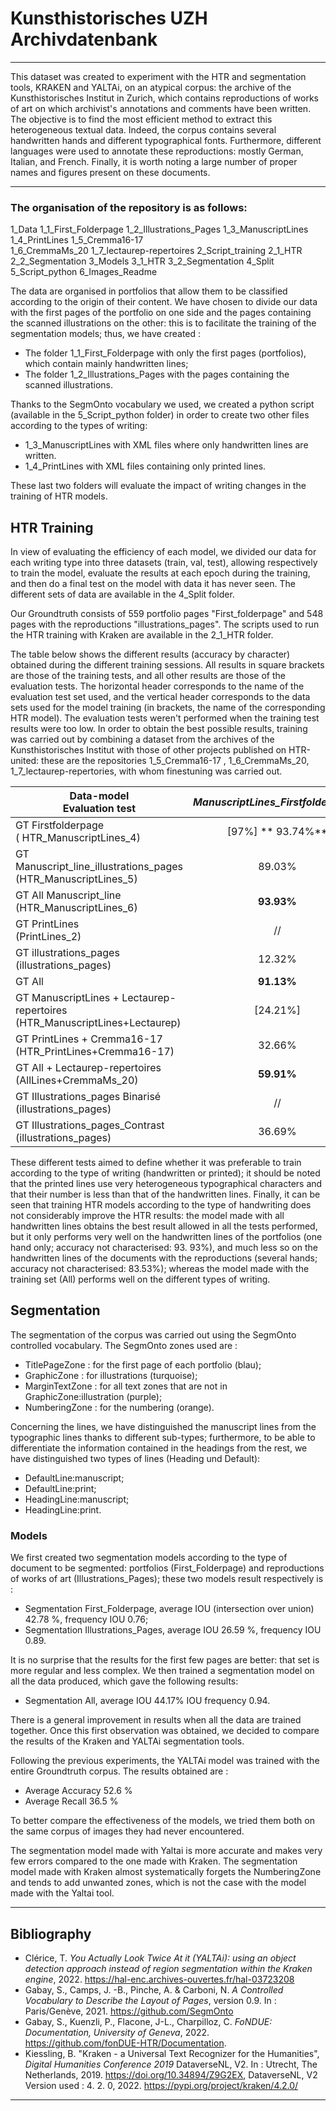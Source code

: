 # Kunsthistorisches UZH Archivdatenbank #

***

This dataset was created to experiment with the HTR and segmentation tools, KRAKEN and YALTAi, on an atypical corpus: the archive of the Kunsthistorisches Institut in Zurich, which contains reproductions of works of art on which archivist's annotations and comments have been written. The objective is to find the most efficient method to extract this heterogeneous textual data. 
Indeed, the corpus contains several handwritten hands and different typographical fonts. Furthermore, different languages were used to annotate these reproductions: mostly German, Italian, and French. Finally, it is worth noting a large number of proper names and figures present on these documents. 

***

### The organisation of the repository is as follows: ###

1_Data
	1_1_First_Folderpage
	1_2_Illustrations_Pages
	1_3_ManuscriptLines 
	1_4_PrintLines
	1_5_Cremma16-17  
	1_6_CremmaMs_20
	1_7_lectaurep-repertoires
2_Script_training
	2_1_HTR
	2_2_Segmentation
3_Models
	3_1_HTR
	3_2_Segmentation
4_Split
5_Script_python 
6_Images_Readme

The data are organised in portfolios that allow them to be classified according to the origin of their content. We have chosen to divide our data with the first pages of the portfolio on one side and the pages containing the scanned illustrations on the other: this is to facilitate the training of the segmentation models; thus, we have created : 
- The folder 1_1_First_Folderpage with only the first pages (portfolios), which contain mainly handwritten lines;
- The folder 1_2_Illustrations_Pages with the pages containing the scanned illustrations. 

Thanks to the SegmOnto vocabulary we used, we created a python script (available in the 5_Script_python folder) in order to create two other files according to the types of writing: 
- 1_3_ManuscriptLines with XML files where only handwritten lines are written.
- 1_4_PrintLines with XML files containing only printed lines.

These last two folders will evaluate the impact of writing changes in the training of HTR models.

## HTR Training ##

In view of evaluating the efficiency of each model, we divided our data for each writing type into three datasets (train, val, test), allowing respectively to train the model, evaluate the results at each epoch during the training, and then do a final test on the model with data it has never seen. The different sets of data are available in the 4_Split folder. 

Our Groundtruth consists of 559 portfolio pages "First_folderpage" and 548 pages with the reproductions "illustrations_pages". 
The scripts used to run the HTR training with Kraken are available in the 2_1_HTR folder. 

The table below shows the different results (accuracy by character) obtained during the different training sessions. All results in square brackets are those of the training tests, and all other results are those of the evaluation tests. The horizontal header corresponds to the name of the evaluation test set used, and the vertical header corresponds to the data sets used for the model training (in brackets, the name of the corresponding HTR model). The evaluation tests weren't performed when the training test results were too low. 
In order to obtain the best possible results, training was carried out by combining a dataset from the archives of the Kunsthistorisches Institut with those of other projects published on HTR-united: these are the repositories 1_5_Cremma16-17 , 1_6_CremmaMs_20, 1_7_lectaurep-repertories, with whom finestuning was carried out. 

| **Data-model<br>Evaluation test**                                             | _ManuscriptLines_Firstfolderpages_ | _ManuscriptLines_Illustrationspages_ | _All ManuscriptLines_ | _PrintLines_ | _Illustrations_pages_ |      _All_     |
|-------------------------------------------------------------------------------|:----------------------------------:|:------------------------------------:|:---------------------:|:------------:|:---------------------:|:--------------:|
| GT Firstfolderpage<br>( HTR_ManuscriptLines_4)                                |          [97%] ** 93.74%**         |                 7.53%                |         43.50%        |    11.62%    |         9.43%         |     27.28%     |
| GT Manuscript_line_illustrations_pages<br>(HTR_ManuscriptLines_5)             |               89.03%               |            [80.8%] 80.30%            |       **88.57%**      |    18.38%    |         35.71%        |     52.68%     |
| GT All Manuscript_line<br>(HTR_ManuscriptLines_6)                             |             **93.93%**             |                83.53%                |     [84.3%] 85.89%    |    17.57%    |         33.02%        |     27.17%     |
| GT PrintLines<br>(PrintLines_2)                                               |                 //                 |                  //                  |           //          |    [0.7%]    |           //          |       //       |
| GT illustrations_pages<br>(illustrations_pages)                               |               12.32%               |              **85.34%**              |         48.25%        |    71.08%    |    [84.84%] 74.04%    |     59.84%     |
| GT All                                                                        |             **91.13%**             |                73.14%                |         82.16%        |    52.84%    |         64.08%        | [80.7%] 70.56% |
| GT ManuscriptLines + Lectaurep-repertoires<br>(HTR_ManuscriptLines+Lectaurep) |              [24.21%]              |                  //                  |           //          |      //      |           //          |       //       |
| GT PrintLines + Cremma16-17<br>(HTR_PrintLines+Cremma16-17)                   |               32.66%               |                33.47%                |         42.36%        |  **67.84%**  |    [84.07%] 54.48%    |     50.55%     |
| GT All + Lectaurep-repertoires<br>(AllLines+CremmaMs_20)                      |             **59.91%**             |                41.72%                |         54.87%        |    33.92%    |         35.52%        | [42.94%]41.64% |
| GT Illustrations_pages Binarisé (illustrations_pages)                         |                 //                 |                  //                  |           //          |      //      |        [36.34%]       |       //       |
| GT Illustrations_pages_Contrast (illustrations_pages)                         |               36.69%               |                38.76%                |         35.87%        |  **46.80%**  |    [49.71%] 44.97%    |     39.70%     |


These different tests aimed to define whether it was preferable to train according to the type of writing (handwritten or printed); it should be noted that the printed lines use very heterogeneous typographical characters and that their number is less than that of the handwritten lines. Finally, it can be seen that training HTR models according to the type of handwriting does not considerably improve the HTR results: the model made with all handwritten lines obtains the best result allowed in all the tests performed, but it only performs very well on the handwritten lines of the portfolios (one hand only; accuracy not characterised: 93. 93%), and much less so on the handwritten lines of the documents with the reproductions (several hands; accuracy not characterised: 83.53%); whereas the model made with the training set (All) performs well on the different types of writing. 

## Segmentation ##

The segmentation of the corpus was carried out using the SegmOnto controlled vocabulary. The SegmOnto zones used are : 

- TitlePageZone : for the first page of each portfolio (blau);
- GraphicZone : for illustrations (turquoise);
- MarginTextZone : for all text zones that are not in GraphicZone:illustration (purple);
- NumberingZone : for the numbering (orange).

Concerning the lines, we have distinguished the manuscript lines from the typographic lines thanks to different sub-types; furthermore, to be able to differentiate the information contained in the headings from the rest, we have distinguished two types of lines (Heading und Default):

- DefaultLine:manuscript;
- DefaultLine:print;
- HeadingLine:manuscript;
- HeadingLine:print.

### Models ###

We first created two segmentation models according to the type of document to be segmented: portfolios (First_Folderpage) and reproductions of works of art (Illustrations_Pages); these two models result respectively is : 

- Segmentation First_Folderpage, average IOU (intersection over union) 42.78 %, frequency IOU 0.76;
- Segmentation Illustrations_Pages, average IOU 26.59 %, frequency IOU 0.89. 

It is no surprise that the results for the first few pages are better: that set is more regular and less complex. We then trained a segmentation model on all the data produced, which gave the following results: 

- Segmentation All, average IOU 44.17% IOU frequency 0.94.

There is a general improvement in results when all the data are trained together. 
Once this first observation was obtained, we decided to compare the results of the Kraken and YALTAi segmentation tools.  

Following the previous experiments, the YALTAi model was trained with the entire Groundtruth corpus. The results obtained are : 

- Average Accuracy 52.6 %
- Average Recall 36.5 %

To better compare the effectiveness of the models, we tried them both on the same corpus of images they had never encountered.

The segmentation model made with Yaltai is more accurate and makes very few errors compared to the one made with Kraken. The segmentation model made with Kraken almost systematically forgets the NumberingZone and tends to add unwanted zones, which is not the case with the model made with the Yaltai tool. 

-----
## Bibliography ##


- Clérice, T. _You Actually Look Twice At it (YALTAi): using an object detection approach instead of region segmentation within the Kraken engine_, 2022. https://hal-enc.archives-ouvertes.fr/hal-03723208
- Gabay, S., Camps, J. -B., Pinche, A. & Carboni, N. _A Controlled Vocabulary to Describe the Layout of Pages_, version 0.9. In : Paris/Genève, 2021. https://github.com/SegmOnto
- Gabay, S., Kuenzli, P., Flacone, J-L., Charpilloz, C. _FoNDUE: Documentation, University of Geneva_, 2022. https://github.com/fonDUE-HTR/Documentation.
- Kiessling, B. "Kraken - a Universal Text Recognizer for the Humanities", _Digital Humanities Conference 2019_ DataverseNL, V2. In : Utrecht, The Netherlands, 2019. https://doi.org/10.34894/Z9G2EX, DataverseNL, V2
			Version used : 4. 2. 0, 2022. https://pypi.org/project/kraken/4.2.0/ 
-----			
